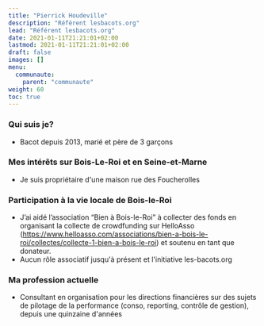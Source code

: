 ```yaml
---
title: "Pierrick Houdeville"
description: "Référent lesbacots.org"
lead: "Référent lesbacots.org"
date: 2021-01-11T21:21:01+02:00
lastmod: 2021-01-11T21:21:01+02:00
draft: false
images: []
menu:
  communaute:
    parent: "communaute"
weight: 60
toc: true
---
```


### Qui suis je?

- Bacot depuis 2013, marié et père de 3 garçons

### Mes intérêts sur Bois-Le-Roi et en Seine-et-Marne

- Je suis propriétaire d'une maison rue des Foucherolles

### Participation à la vie locale de Bois-le-Roi

- J’ai aidé l’association “Bien à Bois-le-Roi” à collecter des fonds en organisant la collecte de crowdfunding sur HelloAsso (https://www.helloasso.com/associations/bien-a-bois-le-roi/collectes/collecte-1-bien-a-bois-le-roi) et soutenu en tant que donateur.
- Aucun rôle associatif jusqu'à présent et l'initiative les-bacots.org

### Ma profession actuelle

- Consultant en organisation pour les directions financières sur des sujets de pilotage de la performance (conso, reporting, contrôle de gestion), depuis une quinzaine d'années
